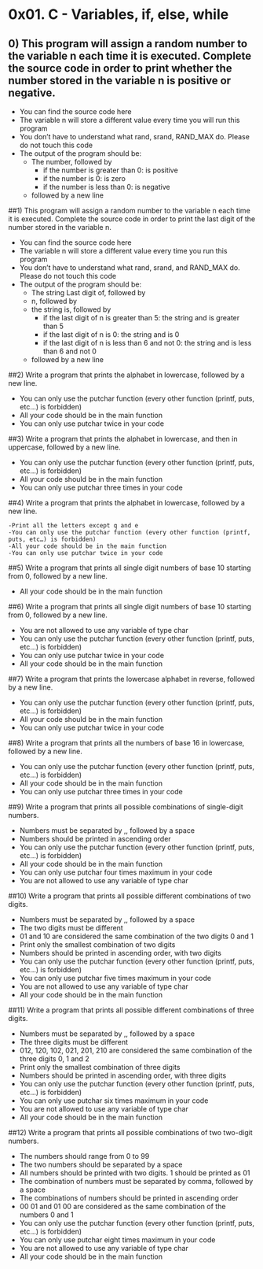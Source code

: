 # 0x01. C - Variables, if, else, while
## 0) This program will assign a random number to the variable n each time it is executed. Complete the source code in order to print whether the number stored in the variable n is positive or negative.

   - You can find the source code here
   - The variable n will store a different value every time you will run this program
   - You don’t have to understand what rand, srand, RAND_MAX do. Please do not touch this code
   - The output of the program should be:
       - The number, followed by
           - if the number is greater than 0: is positive
           - if the number is 0: is zero
           - if the number is less than 0: is negative
       - followed by a new line

##1) This program will assign a random number to the variable n each time it is executed. Complete the source code in order to print the last digit of the number stored in the variable n.

   - You can find the source code here
   - The variable n will store a different value every time you run this program
   - You don’t have to understand what rand, srand, and RAND_MAX do. Please do not touch this code
   - The output of the program should be:
       - The string Last digit of, followed by
       - n, followed by
       - the string is, followed by
           - if the last digit of n is greater than 5: the string and is greater than 5
           - if the last digit of n is 0: the string and is 0
           - if the last digit of n is less than 6 and not 0: the string and is less than 6 and not 0
       - followed by a new line

##2) Write a program that prints the alphabet in lowercase, followed by a new line.

   - You can only use the putchar function (every other function (printf, puts, etc…) is forbidden)
   - All your code should be in the main function
   - You can only use putchar twice in your code

##3) Write a program that prints the alphabet in lowercase, and then in uppercase, followed by a new line.

   - You can only use the putchar function (every other function (printf, puts, etc…) is forbidden)
   - All your code should be in the main function
   - You can only use putchar three times in your code

##4) Write a program that prints the alphabet in lowercase, followed by a new line.

    -Print all the letters except q and e
    -You can only use the putchar function (every other function (printf, puts, etc…) is forbidden)
    -All your code should be in the main function
    -You can only use putchar twice in your code

##5) Write a program that prints all single digit numbers of base 10 starting from 0, followed by a new line.

   - All your code should be in the main function

##6) Write a program that prints all single digit numbers of base 10 starting from 0, followed by a new line.

   - You are not allowed to use any variable of type char
   - You can only use the putchar function (every other function (printf, puts, etc…) is forbidden)
   - You can only use putchar twice in your code
   - All your code should be in the main function

##7) Write a program that prints the lowercase alphabet in reverse, followed by a new line.

   - You can only use the putchar function (every other function (printf, puts, etc…) is forbidden)
   - All your code should be in the main function
   - You can only use putchar twice in your code

##8) Write a program that prints all the numbers of base 16 in lowercase, followed by a new line.

   - You can only use the putchar function (every other function (printf, puts, etc…) is forbidden)
   - All your code should be in the main function
   - You can only use putchar three times in your code

##9) Write a program that prints all possible combinations of single-digit numbers.

   - Numbers must be separated by ,, followed by a space
   - Numbers should be printed in ascending order
   - You can only use the putchar function (every other function (printf, puts, etc…) is forbidden)
   - All your code should be in the main function
   - You can only use putchar four times maximum in your code
   - You are not allowed to use any variable of type char

##10) Write a program that prints all possible different combinations of two digits.

   - Numbers must be separated by ,, followed by a space
   - The two digits must be different
   - 01 and 10 are considered the same combination of the two digits 0 and 1
   - Print only the smallest combination of two digits
   - Numbers should be printed in ascending order, with two digits
   - You can only use the putchar function (every other function (printf, puts, etc…) is forbidden)
   - You can only use putchar five times maximum in your code
   - You are not allowed to use any variable of type char
   - All your code should be in the main function

##11) Write a program that prints all possible different combinations of three digits.

   - Numbers must be separated by ,, followed by a space
   - The three digits must be different
   - 012, 120, 102, 021, 201, 210 are considered the same combination of the three digits 0, 1 and 2
   - Print only the smallest combination of three digits
   - Numbers should be printed in ascending order, with three digits
   - You can only use the putchar function (every other function (printf, puts, etc…) is forbidden)
   - You can only use putchar six times maximum in your code
   - You are not allowed to use any variable of type char
   - All your code should be in the main function

##12) Write a program that prints all possible combinations of two two-digit numbers.

   - The numbers should range from 0 to 99
   - The two numbers should be separated by a space
   - All numbers should be printed with two digits. 1 should be printed as 01
   - The combination of numbers must be separated by comma, followed by a space
   - The combinations of numbers should be printed in ascending order
   - 00 01 and 01 00 are considered as the same combination of the numbers 0 and 1
   - You can only use the putchar function (every other function (printf, puts, etc…) is forbidden)
   - You can only use putchar eight times maximum in your code
   - You are not allowed to use any variable of type char
   - All your code should be in the main function
